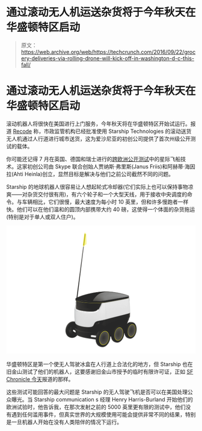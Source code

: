 # 通过滚动无人机运送杂货将于今年秋天在华盛顿特区启动

> 原文：<https://web.archive.org/web/https://techcrunch.com/2016/09/22/grocery-deliveries-via-rolling-drone-will-kick-off-in-washington-d-c-this-fall/>

# 通过滚动无人机运送杂货将于今年秋天在华盛顿特区启动

滚动机器人将很快在美国进行上门服务，今年秋天将在华盛顿特区开始试运行。报道 [Recode](https://web.archive.org/web/20230307052919/http://www.recode.net/2016/9/22/13018370/robots-autonomous-starship-delivery-ground) 称，市政监管机构已经批准使用 Starship Technologies 的滚动送货无人机通过人行道进行城市送货，这为爱沙尼亚的初创公司提供了首次州级公开测试的载体。

你可能还记得 7 月在英国、德国和瑞士进行的[跨欧洲公开测试](https://web.archive.org/web/20230307052919/https://techcrunch.com/2016/07/06/self-driving-delivery-bots-europe/)中的星际飞船技术。这家初创公司由 Skype 联合创始人贾纳斯·弗里斯(Janus Friis)和阿赫蒂·海因拉(Ahti Heinla)创立，显然目标是解决与他们之前公司截然不同的问题。

Starship 的地球机器人很容易让人想起轮式冷却器(它们实际上也可以保持事物凉爽——对杂货交付很有用)，有六个轮子和一个大型天线，用于接收中央调度的命令。与车辆相比，它们很慢，最大速度为每小时 10 英里，但和许多慢跑者一样快。他们可以在他们温和的圆顶内部携带大约 40 磅，这使得一个体面的杂货拖运(特别是对于单人或双人住户)。

![Starship_Robot-2](img/800c598033895d8b94490168bbf67ed5.png)

华盛顿特区是第一个使无人驾驶冰盒在人行道上合法化的地方，但 Starship 也在旧金山测试了他们的机器人，这要感谢旧金山市授予的临时有限许可证，正如 [SF Chronicle 今天](https://web.archive.org/web/20230307052919/http://www.sfchronicle.com/business/article/Starship-robots-try-out-deliveries-on-SF-sidewalks-9235330.php)报道的那样。

这些测试可能回答的最大问题是 Starship 的无人驾驶飞机是否可以在美国处理公众曝光。当 Starship communication s 经理 Henry Harris-Burland 开始他们的欧洲试验时，他告诉我，在那次发射之前的 5000 英里更有限的测试中，他们没有遇到任何滥用事件，但真实世界的大规模使用可能会提供非常不同的结果，特别是一旦机器人开始在没有人类陪伴的情况下运行。
